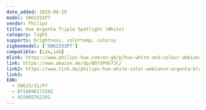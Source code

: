 ```yaml
---
date_added: 2020-06-19
model: 5062331P7
vendor: Philips
title: Hue Argenta Triple Spotlight (White)
category: light
supports: brightness, colortemp, colorxy
zigbeemodel: ['5062331P7']
compatible: [z2m,iob]
mlink: https://www.philips-hue.com/en-gb/p/hue-white-and-colour-ambiance-argenta-triple-spotlight/5062331P7
link: https://www.amazon.de/dp/B07SPHG7JC/
link2: https://www.tink.de/philips-hue-white-color-ambiance-argenta-bluetooth-3er-spot-lampe
link3: 
EAN: 
  - 50623/31/P7
  - 8718696171592
  - 915005762101
---
```

